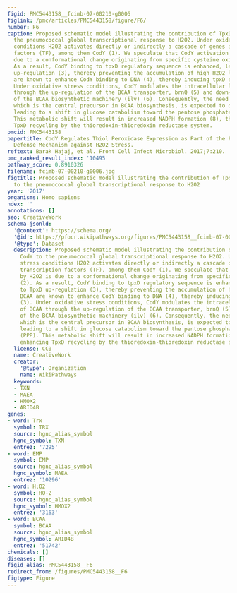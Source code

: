 ```yaml
---
figid: PMC5443158__fcimb-07-00210-g0006
figlink: /pmc/articles/PMC5443158/figure/F6/
number: F6
caption: Proposed schematic model illustrating the contribution of TpxD and CodY to
  the pneumococcal global transcriptional response to H2O2. Under oxidative stress
  conditions H2O2 activates directly or indirectly a cascade of genes and transcription
  factors (TF), among them CodY (1). We speculate that CodY activation by H2O2 is
  due to a conformational change originating from specific cysteine oxidation (2).
  As a result, CodY binding to tpxD regulatory sequence is enhanced, leading to TpxD
  up-regulation (3), thereby preventing the accumulation of high H2O2 levels. BCAA
  are known to enhance CodY binding to DNA (4), thereby inducing tpxD expression (3).
  Under oxidative stress conditions, CodY modulates the intracellular level of BCAA
  through the up-regulation of the BCAA transporter, brnQ (5) and down-regulation
  of the BCAA biosynthetic machinery (ilv) (6). Consequently, the need for pyruvate,
  which is the central precursor in BCAA biosynthesis, is expected to decrease (7)
  leading to a shift in glucose catabolism toward the pentose phosphate pathway (PPP).
  This metabolic shift will result in increased NADPH formation (8), thus enhancing
  TpxD recycling by the thioredoxin-thioredoxin reductase system.
pmcid: PMC5443158
papertitle: CodY Regulates Thiol Peroxidase Expression as Part of the Pneumococcal
  Defense Mechanism against H2O2 Stress.
reftext: Barak Hajaj, et al. Front Cell Infect Microbiol. 2017;7:210.
pmc_ranked_result_index: '10495'
pathway_score: 0.8910326
filename: fcimb-07-00210-g0006.jpg
figtitle: Proposed schematic model illustrating the contribution of TpxD and CodY
  to the pneumococcal global transcriptional response to H2O2
year: '2017'
organisms: Homo sapiens
ndex: ''
annotations: []
seo: CreativeWork
schema-jsonld:
  '@context': https://schema.org/
  '@id': https://pfocr.wikipathways.org/figures/PMC5443158__fcimb-07-00210-g0006.html
  '@type': Dataset
  description: Proposed schematic model illustrating the contribution of TpxD and
    CodY to the pneumococcal global transcriptional response to H2O2. Under oxidative
    stress conditions H2O2 activates directly or indirectly a cascade of genes and
    transcription factors (TF), among them CodY (1). We speculate that CodY activation
    by H2O2 is due to a conformational change originating from specific cysteine oxidation
    (2). As a result, CodY binding to tpxD regulatory sequence is enhanced, leading
    to TpxD up-regulation (3), thereby preventing the accumulation of high H2O2 levels.
    BCAA are known to enhance CodY binding to DNA (4), thereby inducing tpxD expression
    (3). Under oxidative stress conditions, CodY modulates the intracellular level
    of BCAA through the up-regulation of the BCAA transporter, brnQ (5) and down-regulation
    of the BCAA biosynthetic machinery (ilv) (6). Consequently, the need for pyruvate,
    which is the central precursor in BCAA biosynthesis, is expected to decrease (7)
    leading to a shift in glucose catabolism toward the pentose phosphate pathway
    (PPP). This metabolic shift will result in increased NADPH formation (8), thus
    enhancing TpxD recycling by the thioredoxin-thioredoxin reductase system.
  license: CC0
  name: CreativeWork
  creator:
    '@type': Organization
    name: WikiPathways
  keywords:
  - TXN
  - MAEA
  - HMOX2
  - ARID4B
genes:
- word: Trx
  symbol: TRX
  source: hgnc_alias_symbol
  hgnc_symbol: TXN
  entrez: '7295'
- word: EMP
  symbol: EMP
  source: hgnc_alias_symbol
  hgnc_symbol: MAEA
  entrez: '10296'
- word: H;O2
  symbol: HO-2
  source: hgnc_alias_symbol
  hgnc_symbol: HMOX2
  entrez: '3163'
- word: BCAA
  symbol: BCAA
  source: hgnc_alias_symbol
  hgnc_symbol: ARID4B
  entrez: '51742'
chemicals: []
diseases: []
figid_alias: PMC5443158__F6
redirect_from: /figures/PMC5443158__F6
figtype: Figure
---
```


